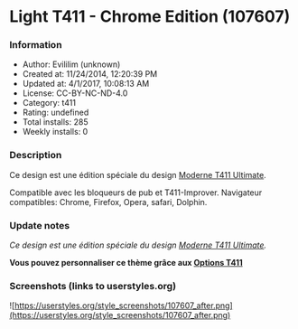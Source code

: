 # Light T411 - Chrome Edition (107607)

### Information
- Author: Evililim (unknown)
- Created at: 11/24/2014, 12:20:39 PM
- Updated at: 4/1/2017, 10:08:13 AM
- License:  CC-BY-NC-ND-4.0
- Category: t411
- Rating: undefined
- Total installs: 285
- Weekly installs: 0


### Description
Ce design est une édition spéciale du design <a href="http://userstyles.org/styles/109979">Moderne T411 Ultimate</a>.

Compatible avec les bloqueurs de pub et T411-Improver.
Navigateur compatibles: Chrome, Firefox, Opera, safari, Dolphin.

### Update notes
<i>Ce design est une édition spéciale du design <a href="http://userstyles.org/styles/109979">Moderne T411 Ultimate</a>.</i>

<b>Vous pouvez personnaliser ce thème grâce aux <a href="http://userstyles.org/styles/110850">Options T411</a></b>

### Screenshots (links to userstyles.org)
![https://userstyles.org/style_screenshots/107607_after.png](https://userstyles.org/style_screenshots/107607_after.png)


